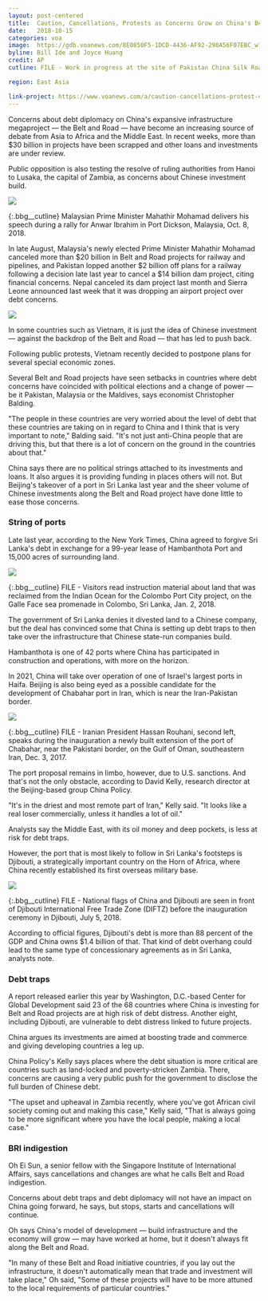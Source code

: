```yaml
---
layout: post-centered
title:  Caution, Cancellations, Protests as Concerns Grow on China's Belt and Road
date:   2018-10-15
categories: voa
image:  https://gdb.voanews.com/8E0850F5-1DCD-4436-AF92-290A56F07EBC_w1023_r1_s.jpg
byline: Bill Ide and Joyce Huang
credit: AP
cutline: FILE - Work in progress at the site of Pakistan China Silk Road in Haripur, Pakistan, Dec. 22, 2017.

region: East Asia

link-project: https://www.voanews.com/a/caution-cancellations-protest-concerns-grow-china-belt-road/4614103.html
---
```


Concerns about debt diplomacy on China's expansive infrastructure megaproject — the Belt and Road — have become an increasing source of debate from Asia to Africa and the Middle East. In recent weeks, more than $30 billion in projects have been scrapped and other loans and investments are under review.

Public opposition is also testing the resolve of ruling authorities from Hanoi to Lusaka, the capital of Zambia, as concerns about Chinese investment build.



<div><img src="https://gdb.voanews.com/F759166E-2B09-4BE1-8CBD-E0C846D7E018_w650_r0_s.jpg"/></div>

{:.bbg__cutline}
Malaysian Prime Minister Mahathir Mohamad delivers his speech during a rally for Anwar Ibrahim in Port Dickson, Malaysia, Oct. 8, 2018.



In late August, Malaysia's newly elected Prime Minister Mahathir Mohamad canceled more than $20 billion in Belt and Road projects for railway and pipelines, and Pakistan lopped another $2 billion off plans for a railway following a decision late last year to cancel a $14 billion dam project, citing financial concerns. Nepal canceled its dam project last month and Sierra Leone announced last week that it was dropping an airport project over debt concerns.




<div><img src="https://gdb.voanews.com/55E0A6E9-FEB7-4B5F-AB89-4928179CA716_w650_r0_s.jpg"/></div>




In some countries such as Vietnam, it is just the idea of Chinese investment — against the backdrop of the Belt and Road — that has led to push back.

Following public protests, Vietnam recently decided to postpone plans for several special economic zones.

Several Belt and Road projects have seen setbacks in countries where debt concerns have coincided with political elections and a change of power — be it Pakistan, Malaysia or the Maldives, says economist Christopher Balding.

"The people in these countries are very worried about the level of debt that these countries are taking on in regard to China and I think that is very important to note," Balding said. "It's not just anti-China people that are driving this, but that there is a lot of concern on the ground in the countries about that."

China says there are no political strings attached to its investments and loans. It also argues it is providing funding in places others will not. But Beijing's takeover of a port in Sri Lanka last year and the sheer volume of Chinese investments along the Belt and Road project have done little to ease those concerns.



### String of ports ###

Late last year, according to the New York Times, China agreed to forgive Sri Lanka's debt in exchange for a 99-year lease of Hambanthota Port and 15,000 acres of surrounding land.




<div><img src="https://gdb.voanews.com/92FA7E59-89F9-46E4-8A6E-6AEF94E41813_w650_r0_s.jpg"/></div>

{:.bbg__cutline}
FILE - Visitors read instruction material about land that was reclaimed from the Indian Ocean for the Colombo Port City project, on the Galle Face sea promenade in Colombo, Sri Lanka, Jan. 2, 2018.





The government of Sri Lanka denies it divested land to a Chinese company, but the deal has convinced some that China is setting up debt traps to then take over the infrastructure that Chinese state-run companies build.

Hambanthota is one of 42 ports where China has participated in construction and operations, with more on the horizon.

In 2021, China will take over operation of one of Israel's largest ports in Haifa. Beijing is also being eyed as a possible candidate for the development of Chabahar port in Iran, which is near the Iran-Pakistan border.




<div><img src="https://gdb.voanews.com/5D43B009-EA41-4CBE-BAA3-843118A11A1C_w650_r0_s.jpg"/></div>

{:.bbg__cutline}
FILE - Iranian President Hassan Rouhani, second left, speaks during the inauguration a newly built extension of the port of Chabahar, near the Pakistani border, on the Gulf of Oman, southeastern Iran, Dec. 3, 2017.




The port proposal remains in limbo, however, due to U.S. sanctions. And that's not the only obstacle, according to David Kelly, research director at the Beijing-based group China Policy.

"It's in the driest and most remote part of Iran," Kelly said. "It looks like a real loser commercially, unless it handles a lot of oil."

Analysts say the Middle East, with its oil money and deep pockets, is less at risk for debt traps.

However, the port that is most likely to follow in Sri Lanka's footsteps is Djibouti, a strategically important country on the Horn of Africa, where China recently established its first overseas military base.



<div><img src="https://gdb.voanews.com/279923D5-1D14-467D-B39F-811B57BAC0F8_w650_r0_s.jpg"/></div>

{:.bbg__cutline}
FILE - National flags of China and Djibouti are seen in front of Djibouti International Free Trade Zone (DIFTZ) before the inauguration ceremony in Djibouti, July 5, 2018.




According to official figures, Djibouti's debt is more than 88 percent of the GDP and China owns $1.4 billion of that. That kind of debt overhang could lead to the same type of concessionary agreements as in Sri Lanka, analysts note.



### Debt traps ###

A report released earlier this year by Washington, D.C.-based Center for Global Development said 23 of the 68 countries where China is investing for Belt and Road projects are at high risk of debt distress. Another eight, including Djibouti, are vulnerable to debt distress linked to future projects.

China argues its investments are aimed at boosting trade and commerce and giving developing countries a leg up.

China Policy's Kelly says places where the debt situation is more critical are countries such as land-locked and poverty-stricken Zambia. There, concerns are causing a very public push for the government to disclose the full burden of Chinese debt.

"The upset and upheaval in Zambia recently, where you've got African civil society coming out and making this case," Kelly said, "That is always going to be more significant where you have the local people, making a local case."



### BRI indigestion ###

Oh Ei Sun, a senior fellow with the Singapore Institute of International Affairs, says cancellations and changes are what he calls Belt and Road indigestion.

Concerns about debt traps and debt diplomacy will not have an impact on China going forward, he says, but stops, starts and cancellations will continue.

Oh says China's model of development — build infrastructure and the economy will grow — may have worked at home, but it doesn't always fit along the Belt and Road.

"In many of these Belt and Road initiative countries, if you lay out the infrastructure, it doesn't automatically mean that trade and investment will take place," Oh said, "Some of these projects will have to be more attuned to the local requirements of particular countries."